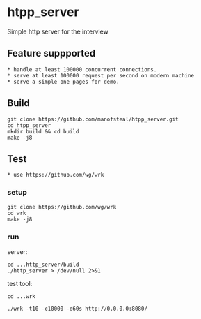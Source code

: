 # htpp_server
Simple http server for the interview


## Feature suppported
    * handle at least 100000 concurrent connections.
    * serve at least 100000 request per second on modern machine
    * serve a simple one pages for demo.


## Build
``` 
git clone https://github.com/manofsteal/htpp_server.git
cd htpp_server
mkdir build && cd build 
make -j8

```

## Test
    * use https://github.com/wg/wrk
### setup
``` 
git clone https://github.com/wg/wrk
cd wrk
make -j8

```

### run

server: 
```
cd ...http_server/build
./http_server > /dev/null 2>&1

```

test tool: 
```
cd ...wrk

./wrk -t10 -c10000 -d60s http://0.0.0.0:8080/

```

